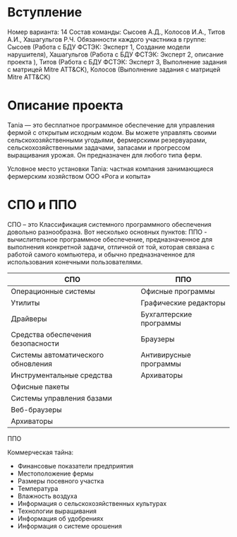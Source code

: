 # Вступление
Номер варианта: 14
Состав команды: Сысоев А.Д., Колосов И.А., Титов А.И., Хашагульгов Р.Ч.
Обязанности каждого участника в группе: Сысоев (Работа с БДУ ФСТЭК: Эксперт 1, Создание модели нарушителя), Хашагульгов (Работа с БДУ ФСТЭК: Эксперт 2, описание проекта ), Титов (Работа с БДУ ФСТЭК: Эксперт 3, Выполнение задания с матрицей Mitre ATT&CK), Колосов (Выполнение задания с матрицей Mitre ATT&CK)

# Описание проекта
Tania — это бесплатное программное обеспечение для управления фермой с открытым исходным кодом. Вы можете управлять своими сельскохозяйственными угодьями, фермерскими резервуарами, сельскохозяйственными задачами, запасами и прогрессом выращивания урожая. Он предназначен для любого типа ферм.

Условное место установки Tania: частная компания занимающиеся фермерским хозяйством ООО «Рога и копыта»

# СПО и ППО
СПО – это
Классификация системного программного обеспечения довольно разнообразна.
Вот несколько основных пунктов:
ППО - вычислительное программное обеспечение, предназначенное для выполнения конкретной задачи, отличной от той, которая связана с работой самого компьютера, и обычно предназначенное для использования конечными пользователями.

| СПО | ППО |
| --- |---- |
|Операционные системы|Офисные программы|
|Утилиты|Графические редакторы|
|Драйверы|Бухгалтерские программы|
|Средства обеспечения безопасности|Браузеры |
|Системы автоматического обновления|Антивирусные программы |
|Инструментальные средства|Архиваторы |
|Офисные пакеты ||
|Системы управления базами||
|Веб-браузеры||
|Архиваторы||








ППО 







Коммерческая тайна:
- Финансовые показатели предприятия
- Местоположение фермы
- Размеры посевного участка
- Температура
- Влажность воздуха
- Информация о сельскохозяйственных культурах
- Технологии выращивания
- Информация об удобрениях
- Информация о системе орошения

